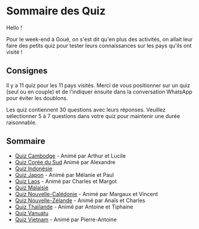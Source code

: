 # Sommaire des Quiz

Hello !

Pour le week-end à Goué, on s'est dit qu'en plus des activités, on allait leur faire des petits quiz pour tester leurs connaissances sur les pays qu'ils ont visité !

## Consignes
Il y a 11 quiz pour les 11 pays visités. Merci de vous positionner sur un quiz (seul ou en couple) et de l'indiquer ensuite dans la conversation WhatsApp pour éviter les doublons.

Les quiz contiennent 30 questions avec leurs réponses. Veuillez sélectionner 5 à 7 questions dans votre quiz pour maintenir une durée raisonnable.

## Sommaire
- [Quiz Cambodge](Quiz/Cambodge.md) - Animé par Arthur et Lucile
- [Quiz Corée du Sud](Quiz/CoreeDuSud.md) Animé par Alexandre
- [Quiz Indonésie](Quiz/Indonesie.md)
- [Quiz Japon](Quiz/Japon.md) - Animé par Mélanie et Paul
- [Quiz Laos](Quiz/Laos.md) - Animé par Charles et Margot
- [Quiz Malaisie](Quiz/Malaisie.md)
- [Quiz Nouvelle-Calédonie](Quiz/NouvelleCaledonie.md) - Animé par Margaux et Vincent
- [Quiz Nouvelle-Zélande](Quiz/NouvelleZelande.md) - Animé par Anaïs et Charles
- [Quiz Thaïlande](Quiz/Thailand.md) - Animé par Antoine et Tiphaine
- [Quiz Vanuatu](Quiz/Vanuatu.md)
- [Quiz Vietnam](Quiz/Vietnam.md) - Animé par Pierre-Antoine
